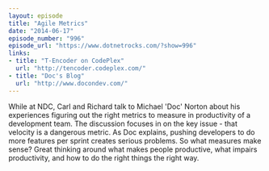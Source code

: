 ```yaml
---
layout: episode
title: "Agile Metrics"
date: "2014-06-17"
episode_number: "996"
episode_url: "https://www.dotnetrocks.com/?show=996"
links:
- title: "T-Encoder on CodePlex"
  url: "http://tencoder.codeplex.com/"
- title: "Doc's Blog"
  url: "http://www.docondev.com/"
---
```


While at NDC, Carl and Richard talk to Michael 'Doc' Norton about his experiences figuring out the right metrics to measure in productivity of a development team. The discussion focuses in on the key issue - that velocity is a dangerous metric. As Doc explains, pushing developers to do more features per sprint creates serious problems. So what measures make sense? Great thinking around what makes people productive, what impairs productivity, and how to do the right things the right way.
